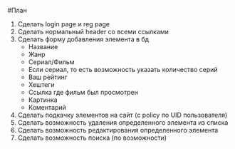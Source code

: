 #План
1. Сделать login page и reg page 
2. Сделать нормальный header со всеми ссылками
3. Сделать форму добавления элемента в бд
    - Название
    - Жанр
    - Сериал/Фильм
    - Если сериал, то есть возможность указать количество серий
    - Ваш рейтинг
    - Хештеги
    - Ссылка где фильм был просмотрен
    - Картинка
    - Коментарий
4. Сделать подкачку элементов на сайт (c policy по UID пользователя)
5. Сделать возможность удаления определенного элемента из списка
6. Сделать возможность редактирования определенного элемента
7. Сделать возможность поиска (по возможности)
